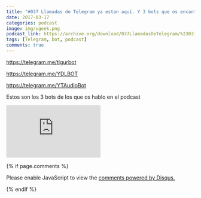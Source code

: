```yaml
---
title: "#037 Llamadas de Telegram ya estan aquí. Y 3 bots que os encantaran"
date: 2017-03-17
categories: podcast
image: img/ugeek.png
podcast_link: https://archive.org/download/037LlamadasDeTelegram/%23037%20Llamadas%20de%20Telegram.mp3
tags: [Telegram, bot, podcast]
comments: true
---
```

https://telegram.me/tlgurbot

https://telegram.me/YDLBOT

https://telegram.me/YTAudioBot


Estos son los 3 bots de los que os hablo en el podcast

<iframe src="https://archive.org/embed/037LlamadasDeTelegram" width="50%" height="140" frameborder="0" webkitallowfullscreen="true" mozallowfullscreen="true" allowfullscreen></iframe>



{% if page.comments %}
<div id="disqus_thread"></div>
<script>

/**
*  RECOMMENDED CONFIGURATION VARIABLES: EDIT AND UNCOMMENT THE SECTION BELOW TO INSERT DYNAMIC VALUES FROM YOUR PLATFORM OR CMS.
*  LEARN WHY DEFINING THESE VARIABLES IS IMPORTANT: https://disqus.com/admin/universalcode/#configuration-variables*/
/*
var disqus_config = function () {
this.page.url = PAGE_URL;  // Replace PAGE_URL with your page's canonical URL variable
this.page.identifier = PAGE_IDENTIFIER; // Replace PAGE_IDENTIFIER with your page's unique identifier variable
};
*/
(function() { // DON'T EDIT BELOW THIS LINE
var d = document, s = d.createElement('script');
s.src = 'https://https-angelbcn-github-io-ugeek.disqus.com/embed.js';
s.setAttribute('data-timestamp', +new Date());
(d.head || d.body).appendChild(s);
})();
</script>
<noscript>Please enable JavaScript to view the <a href="https://disqus.com/?ref_noscript">comments powered by Disqus.</a></noscript>
                                
{% endif %}

<script id="dsq-count-scr" src="//https-angelbcn-github-io-ugeek.disqus.com/count.js" async></script>


